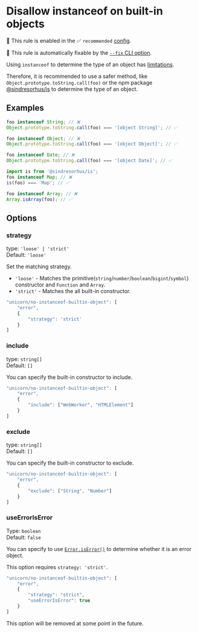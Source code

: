 # Disallow instanceof on built-in objects

💼 This rule is enabled in the ✅ `recommended` [config](https://github.com/sindresorhus/eslint-plugin-unicorn#preset-configs-eslintconfigjs).

🔧 This rule is automatically fixable by the [`--fix` CLI option](https://eslint.org/docs/latest/user-guide/command-line-interface#--fix).

<!-- end auto-generated rule header -->
<!-- Do not manually modify this header. Run: `npm run fix:eslint-docs` -->

Using `instanceof` to determine the type of an object has [limitations](https://developer.mozilla.org/en-US/docs/Web/JavaScript/Reference/Operators/instanceof#instanceof_and_multiple_realms).

Therefore, it is recommended to use a safer method, like `Object.prototype.toString.call(foo)` or the npm package [@sindresorhus/is](https://www.npmjs.com/package/@sindresorhus/is) to determine the type of an object.

## Examples

```js
foo instanceof String; // ❌
Object.prototype.toString.call(foo) === '[object String]'; // ✅
```

```js
foo instanceof Object; // ❌
Object.prototype.toString.call(foo) === '[object Object]'; // ✅
```

```js
foo instanceof Date; // ❌
Object.prototype.toString.call(foo) === '[object Date]'; // ✅
```

```js
import is from '@sindresorhus/is';
foo instanceof Map; // ❌
is(foo) === 'Map'; // ✅
```

```js
foo instanceof Array; // ❌
Array.isArray(foo); // ✅
```

## Options

### strategy

type: `'loose' | 'strict'`\
Default: `'loose'`

Set the matching strategy.

- `'loose'` - Matches the primitive(`string`/`number`/`boolean`/`bigint`/`symbol`) constructor and `Function` and `Array`.
- `'strict'` - Matches the all built-in constructor.

```js
"unicorn/no-instanceof-builtin-object": [
	"error",
	{
		"strategy": 'strict'
	}
]
```

### include

type: `string[]`\
Default: `[]`

You can specify the built-in constructor to include.

```js
"unicorn/no-instanceof-builtin-object": [
	"error",
	{
		"include": ["WebWorker", "HTMLElement"]
	}
]
```

### exclude

type: `string[]`\
Default: `[]`

You can specify the built-in constructor to exclude.

```js
"unicorn/no-instanceof-builtin-object": [
	"error",
	{
		"exclude": ["String", "Number"]
	}
]
```

### useErrorIsError

Type: `boolean`\
Default: `false`

You can specify to use [`Error.isError()`](https://github.com/tc39/proposal-is-error) to determine whether it is an error object.

This option requires `strategy: 'strict'`.

```js
"unicorn/no-instanceof-builtin-object": [
	"error",
	{
		"strategy": "strict",
		"useErrorIsError": true
	}
]
```

This option will be removed at some point in the future.
